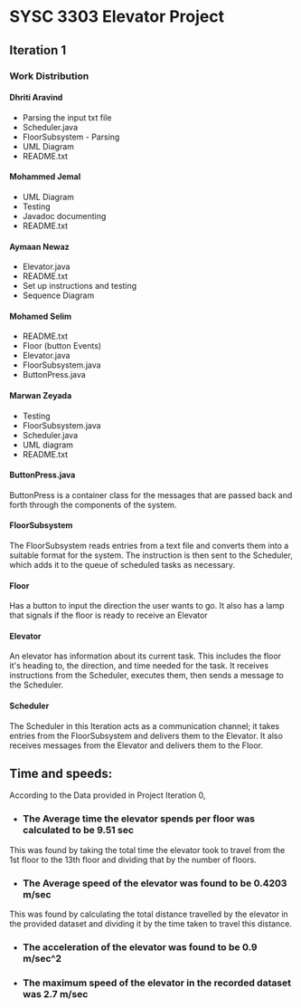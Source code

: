 # SYSC 3303 Elevator Project

## Iteration 1
### Work Distribution
#### Dhriti Aravind
- Parsing the input txt file
- Scheduler.java
- FloorSubsystem - Parsing
- UML Diagram
- README.txt

#### Mohammed Jemal
- UML Diagram
- Testing
- Javadoc documenting
- README.txt

#### Aymaan Newaz
- Elevator.java
- README.txt
- Set up instructions and testing
- Sequence Diagram

#### Mohamed Selim
- README.txt
- Floor (button Events)
- Elevator.java
- FloorSubsystem.java
- ButtonPress.java

#### Marwan Zeyada
- Testing
- FloorSubsystem.java
- Scheduler.java
- UML diagram
- README.txt

#### ButtonPress.java
ButtonPress is a container class for the messages that are passed back and forth through the components of the system. 

#### FloorSubsystem
The FloorSubsystem reads entries from a text file and converts them into a suitable format for the system. The instruction is then sent to the Scheduler, which adds it to the queue of scheduled tasks as necessary.

#### Floor
Has a button to input the direction the user wants to go. It also has a lamp that signals if the floor is ready to receive an Elevator

#### Elevator
An elevator has information about its current task. This includes the floor it's heading to, the direction, and time needed for the task. It receives instructions from the Scheduler, executes them, then sends a message to the Scheduler.

#### Scheduler
The Scheduler in this Iteration acts as a communication channel; it takes entries from the FloorSubsystem and delivers them to the Elevator. It also receives messages from the 
Elevator and delivers them to the Floor.

## Time and speeds:
According to the Data provided in Project Iteration 0,

- ### The Average time the elevator spends per floor was calculated to be 9.51 sec
This was found by taking the total time the elevator took to travel from the 1st floor to the 13th floor and dividing that by the number of floors.

- ### The Average speed of the elevator was found to be 0.4203 m/sec
This was found by calculating the total distance travelled by the elevator in the provided dataset and dividing it by the time taken to travel this distance.

- ### The acceleration of the elevator was found to be 0.9 m/sec^2

- ### The maximum speed of the elevator in the recorded dataset was 2.7 m/sec
